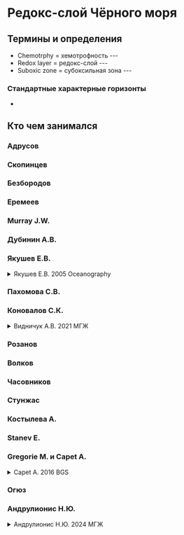 # Редокс-слой Чёрного моря
## Термины и определения
- Chemotrphy = хемотрофность --- 
- Redox layer = редокс-слой --- 
- Suboxic zone = субоксильная зона ---
### Стандартные характерные горизонты 
 - 


## Кто чем занимался

### Адрусов

### Скопинцев

### Безбородов

### Еремеев

### Murray J.W.

### Дубинин А.В.

### Якушев Е.В.

<details>
  <summary>Якушев Е.В. 2005 Oceanography</summary>

#### Seasonal changes in the hydrochemical structure of the Black sea redox zone

- **Данные**
  НИС "Акванавт" и "Ашамба" 2000-2004 гг. Пробоотбор на растворенный кислород, фосфаты, силикаты, нитраты, нитриты, аммоний, мочевина, общий фосфор, общий азот, рН, щелочность, сероводород и общий марганец.
- **Методы**
  Стандартные гидрохимические методы
- **Выводы**
  Вертикальное распределение гидрохимических характеристик ЧМ Летом значительно отличаются от оных зимой. На станции 1487 зимой было выявленно усиленное перемешивание, обусловленное наличием антициклонического вихря. Основные различия между детним и зимним распределениями:
  1. Зимой отсутствует верхний минимум фосфатов;
  2. Максимальная концентрация нитратов зимой была ниже (2.5 $\mu$M), чем в другое время года (более 4.5 $\mu$M);
  3. Зимой отсутувуют максимумы содержания органического фосфора и мочевины в горизонте появления сероводорода;
  4. Концентрация органического азота зимой была ниже, чем летом. Эти наблюдения могут быть связаны с уменьшением численности бактерий и снижением показателей, описанных Сорокиным и др. (1992);
  5. Зимой pH ниже, чем летом;
  6. Градиенты возникновения сероводорода, аммония, метона и марганца зимой более плавные;
  7. Вертикальный градиент содержания общего марганца в верхнем слое над уровнем сероводорода зимой не уменьшался, а увеличивался.  

  Два основных фактора сезонной изменчивости: сезонность интенсивности перемешивания и сезонность продукции ОВ.
  Зимнее уменьшение ОВ приводит к снижению численности бактерий и замедлениюхимических превращений, т.к. ОВ является субстратом для гетеротрофных бактерий. В то же время, повышенное перемешивание за счёт антициклонических вихрей ведёт к сглаживанию градиентов и экстремумов.  
  Данные оценки получены на данных из северо-восточной части ЧМ, подверженной вляюнию "опоясывающего течения - *заменить*" и подходит для всего прибрежного региона ЧМ. Статистический анализ распределения и изменчивости мимимума фосфатов говорит о том, что центральная часть моря более стабильна и менее повержена сезонным изменениям.  

</details>

### Пахомова С.В.

### Коновалов С.К.

<details>
<summary>Видничук А.В. 2021 МГЖ</summary>

#### Изменение кислородного режима глубоководной части Черного моря за период 1980–2019 годы

- **Данные**
Для анализа были использованы экспедиционные данные (за период 2015–2019 гг.), а также массив данных из Банка данных Морского гидрофизического института РАН (за период 1980–2013 гг.). Из массива были отобраны данные для глубоководной части Черного моря (глубины более 200 м).
- **Методы**
Гидрофизические и гидрохимические параметры подвер-гались экспертной оценке, из массива были отбракованы данные, включающие случайные ошибки значений. Далее были построены средние профили температуры, солености, концентра-ции кислорода, процента насыщения вод кислородом, концентрации нитратов в шкале условной плотности (σt). Осреднение проводилось методом обратных расстояний с последующим допол-нительным сглаживанием методом низкочастотной фильтрации.
- **Выводы**
На фоне тенденции увеличения температуры верхних слоев водной толщи и снижения интенсивности зимнего конвективного перемешивания наблюдается снижение запаса кислорода во всех слоях аэробной зоны Черного моря. Проведенный анализ данных за период 1980–2019 гг. показал, что на современном этапе в экосистеме глубоководной части Черноморского бассейна произошел «системный» сдвиг, обусловленный совместным действием климатических изменений и антропогенной нагрузки. Снижение степени насыщения вод кислородом по всей толще аэробной зоны показывает, что влияние процесса эвтрофирования Черноморского бассейна является значительным фактором, определяющим динамику кислорода в водах Черного моря.

</details>

### Розанов

### Волков

### Часовников

### Стунжас

### Костылева А.

### Stanev E.

### Gregorie M. и Capet A.

<details>
<summary>Capet A. 2016 BGS</summary>

#### Decline of the Black Sea oxygen inventory

- **Данные**
  В работе был использован набор из 4385 ветрикальных профилей с 1955 по 2005 гг., полученных с помощью метода Винклера (батомеры и проточная система) и анализаторами (Glazer, 2006) из WOD (<http://www.nodc.noaa.gov/OC5/SELECT/dbsearch/dbsearch.html>) и рейсов НИС "Кнорр" в 2003 г. и НИС "Индивор" в 2005 г. (<http://www.ocean.washington.edu/cruises/Knorr2003/>, <http://www.ocean.washington.edu/cruises/Endeavor2005/>). Для анализа были выраны профили, содержавшие минимум 5 горизонтов выше 30 м и минимум одно значение концентрации O_2 < 20 мкМ. Для дополнения судовых наблюдений были выбраны 10 буёв "Argo" с мая 2005 г. по декабрь 2010 г.
- **Методы**
  Для каждого профиля мы брали глубину и условную плотность горизонта снижения концентриции $О_2$ менее 20 мкМ и содержание кислорода в слое выше этой границы. Пороговое значение в 20 мкМ, используемое для определения верхней границы раздела субкислородного слоя, было предложено для сравнения данных о содержании кислорода, полученных датчиками с различными пределами обнаружения (Konovalov and Murray, 2001). Чтобы оценить, как занижение на 10 мкМ буями "Argo" повлияет на основные выводы, глубина проникновения кислорода и уровни плотности для Argo также были рассчитаны с использованием порогового значения в 10 мкМ.  
  Температурное содержание ХПС было рассчитано по соответствующим профилям солености и температуры в соответствии с Capet et al. (2014). Это указывает на интенсивность образования ХПС, сглаженную за 4-5 лет, т.е. на время пребывания холодных промежуточных вод (Станева и Станев, 2002; Пиотух и др., 2011; Капет и др., 2014):
  $$
  Теплосодержание ХПС = c\rho\int_{ХПС}[T(z)-T_{ХПС}]dz
  $$
  где $\rho$ - плотность, $c$ - теплоёмкость, $T_{ХПС}$ = 8,35 $^{\circ}$C (Stanev et al., 2013).  
Климатические условия за весь период и межгодовые тренды были определены для трех кислородных диагностик путем применения алгоритма определения трендов DIVA к набору судовых данных.  
Программное обеспечение для интерполяции DIVA (<http://modb.oce.ulg.ac.be/mediawiki/index.php/DIVA>; Troupin et al., 2012) вычисляет привязанную к сетке климатологию, полученную путем минимизации функции затрат, которая учитывает градиенты и несоответствия с наблюдениями. Алгоритм определения трендов DIVA (Capet et al., 2014) вычисляет тренды за каждый год, т.е. среднюю разницу между данными, относящимися к этому году, и результатами пространственного анализа местоположения данных. Эта процедура позволяет учесть ошибку выборки, связанную с пространственной и временной изменчивостью.

- **Выводы**
  Настоящее исследование свидетельствует о снижении запасов кислорода в Черном море во второй половине 20-го века и первом десятилетии 21-го и подчеркивает угрозу, которую дальнейшее потепление атмосферы создает для вертикальной стабильности насыщенного кислородом слоя Черного моря.  
  Срочно требуются дальнейшие работы для оценки того, насколько адекватно действующая политика в области выбросов биогенных веществ предотвращает, в контексте прогнозируемого потепления, экологический и экономический ущерб, который может возникнуть в результате дальнейшего повышения границы кислородной зоны.  
  Следует явно внедрять в пространственные биогеохимические модели взаимодействующие процессы, влияющие на субкислородный слой Чёрного моря.  
  Также важно (1) определить, в какой степени уменьшение глубины проникновения кислорода влечет за собой уменьшение глубины возникновения сульфидов, (2) организовать непрерывный мониторинг запасов кислорода в Черном море и интенсивности зимней конвектции (за счет теплосодержания в ХПС) и (3) выяснить и количественно оценить взаимодействия диапикнальных и изопикнальных механизмов вентиляции, в частности, роль, которую играют периферийные постоянные/полупостоянные мезомасштабные структуры, и как это связано с интенсивностью периферийного тока (Stanev et al., 2014; Kubryakov and Stanichny, 2015). Мы предполагаем, что эти задачи могут быть решены путем поддержания в Черном море минимального количества как заякоренных, так и дрейфующих автономных профилографов, оснащенных датчиками кислорода и сульфидов.

</details>

### Огюз

### Андрулионис Н.Ю.

<details>
<summary>Андрулионис Н.Ю. 2024 МГЖ</summary>

#### Ошибки при расчете плотности по данным CTD-зонда в субкислородном слое Черного моря

- **Данные**
Исследование вод субкислородного слоя Черного моря провели в мае 2021 г. и октябре 2022 г. Плотность воды измеряли прецизионным лабораторным плотномером и рассчитывали по данным CTD-зонда с помощью уравнения состояния EOS-80. При отборе проб измерили значение мутности с помощью турбидиметра.
- **Методы**
В лаборатории определили концентрации главных ионов основного ионно-солевого состава исследуемых образцов способом потенциометрического титрования и оценили отличие основного ионно-солевого состава образцов от ионно-солевого состава стандартной морской воды IAPSO.
- **Выводы**
В результате определения плотности вод субкислородного слоя Черного моря двумя способами и сравнения полученных значений, было установлено, что ошибки при расчете плотности по данным CTD-зонда составляют 0,05–0,2 кг/м3 и обусловлены вариациями ионно-солевого состава и присутствием большой концентрации взвеси. Градиент плотности при измерении ее плотномером приблизительно в два раза больше, чем по данным CTD-зонда.

</details>
